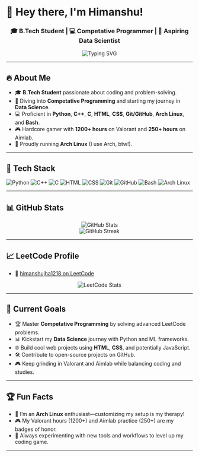 # 👋 Hey there, I'm Himanshu!  

<h3 align="center">🎓 B.Tech Student | 💻 Competative Programmer | 🌱 Aspiring Data Scientist</h3>

<p align="center">
  <img src="https://readme-typing-svg.demolab.com?font=Fira+Code&size=22&pause=1000&center=true&vCenter=true&width=435&lines=Compatative+Programming+Enthusiast+%F0%9F%8E%AF;Python+%7C+C%2B%2B+%7C+Web+Dev;Anime+%26+Manga+Lover+%F0%9F%93%9A;Arch+Linux+User+%F0%9F%90%A7" alt="Typing SVG" />
</p>

---

## 🔥 About Me

- 🎓 **B.Tech Student** passionate about coding and problem-solving.  
- 🧠 Diving into **Competative Programming** and starting my journey in **Data Science**.  
- 💻 Proficient in **Python**, **C++**, **C**, **HTML**, **CSS**, **Git/GitHub**, **Arch Linux**, and **Bash**.  
- 🎮 Hardcore gamer with **1200+ hours** on Valorant and **250+ hours** on Aimlab.  
- 🐧 Proudly running **Arch Linux** (I use Arch, btw!).  

---

## 🧰 Tech Stack

![Python](https://img.shields.io/badge/-Python-3776AB?style=for-the-badge&logo=python&logoColor=white)
![C++](https://img.shields.io/badge/-C++-00599C?style=for-the-badge&logo=cplusplus&logoColor=white)
![C](https://img.shields.io/badge/-C-00599C?style=for-the-badge&logo=c&logoColor=white)
![HTML](https://img.shields.io/badge/-HTML-E34F26?style=for-the-badge&logo=html5&logoColor=white)
![CSS](https://img.shields.io/badge/-CSS-1572B6?style=for-the-badge&logo=css3)
![Git](https://img.shields.io/badge/-Git-F05032?style=for-the-badge&logo=git&logoColor=white)
![GitHub](https://img.shields.io/badge/-GitHub-181717?style=for-the-badge&logo=github)
![Bash](https://img.shields.io/badge/-Bash-4EAA25?style=for-the-badge&logo=gnu-bash&logoColor=white)
![Arch Linux](https://img.shields.io/badge/-Arch%20Linux-1793D1?style=for-the-badge&logo=arch-linux&logoColor=white)

---

## 📊 GitHub Stats

<p align="center">
  <img src="https://github-readme-stats.vercel.app/api?username=Himanshu121865&show_icons=true&theme=radical" alt="GitHub Stats" />
  <br />
  <img src="https://github-readme-streak-stats.herokuapp.com/?user=Himanshu121865&theme=radical" alt="GitHub Streak" />
</p>

---

## 📈 LeetCode Profile

- 🔗 [himanshujha1218 on LeetCode](https://leetcode.com/u/himanshujha1218/)

<p align="center">
  <img src="https://leetcard.jacoblin.cool/himanshujha1218?theme=dark&font=Fira+Code&ext=heatmap" alt="LeetCode Stats" />
</p>

---

## 🎯 Current Goals

- 🏆 Master **Competative Programming** by solving advanced LeetCode problems.  
- 📊 Kickstart my **Data Science** journey with Python and ML frameworks.  
- 🌐 Build cool web projects using **HTML**, **CSS**, and potentially JavaScript.  
- 🛠️ Contribute to open-source projects on GitHub.  
- 🎮 Keep grinding in Valorant and Aimlab while balancing coding and studies.  

---

## 🏆 Fun Facts

- 🐧 I’m an **Arch Linux** enthusiast—customizing my setup is my therapy!   
- 🎮 My Valorant hours (1200+) and Aimlab practice (250+) are my badges of honor.  
- 💾 Always experimenting with new tools and workflows to level up my coding game.  

---

